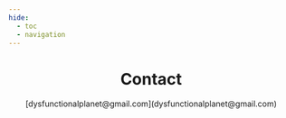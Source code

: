 ```yaml
---
hide:
  - toc
  - navigation
---
```



<center> <h1>Contact</h1> </center>

<center> [dysfunctionalplanet@gmail.com](dysfunctionalplanet@gmail.com) </center>
